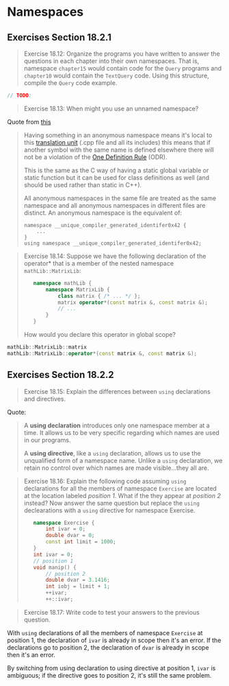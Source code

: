 Namespaces
==========
Exercises Section 18.2.1
------------------------

>Exercise 18.12: Organize the programs you have written to answer the questions in each chapter into their own namespaces. That is, namespace `chapter15` would contain code for the `Query` programs and `chapter10` would contain the `TextQuery` code. Using this structure, compile the `Query` code example.

```cpp
// TODO:
```
>Exercise 18.13: When might you use an unnamed namespace?

Quote from [this](https://stackoverflow.com/a/357427/1937578)

>Having something in an anonymous namespace means it's local to this [translation unit](https://en.wikipedia.org/wiki/Translation_unit_(programming)) (.cpp file and all its includes) this means that if another symbol with the same name is defined elsewhere there will not be a violation of the [One Definition Rule](http://en.wikipedia.org/wiki/One_Definition_Rule) (ODR).
>
>This is the same as the C way of having a static global variable or static function but it can be used for class definitions as well (and should be used rather than static in C++).
>
>All anonymous namespaces in the same file are treated as the same namespace and all anonymous namespaces in different files are distinct. An anonymous namespace is the equivalent of:
>```
>namespace __unique_compiler_generated_identifer0x42 {
>     ...
>}
>using namespace __unique_compiler_generated_identifer0x42;
>```

>Exercise 18.14: Suppose we have the following declaration of the operator* that is a member of the nested namespace `mathLib::MatrixLib`:
>```cpp
>    namespace mathLib {
>        namespace MatrixLib {
>            class matrix { /* ... */ };
>            matrix operator*(const matrix &, const matrix &);
>            // ...
>        }
>    }
>```
>How would you declare this operator in global scope?
```cpp
mathLib::MatrixLib::matrix 
mathLib::MatrixLib::operator*(const matrix &, const matrix &);
```

Exercises Section 18.2.2
------------------------
>Exercise 18.15: Explain the differences between `using` declarations and directives.

Quote:

>A **using declaration** introduces only one namespace member at a time. It allows us to be very specific regarding which names are used in our programs.
>
>A **using directive**, like a `using` declaration, allows us to use the unqualified form of a namespace name. Unlike a `using` declaration, we retain no control over which names are made visible...they all are.

>Exercise 18.16: Explain the following code assuming `using` declarations for all the members of namespace `Exercise` are located at the location labeled *position 1*. What if the they appear at *position 2* instead? Now answer the same question but replace the `using` declearations with a `using` directive for namespace Exercise.
>```cpp
>    namespace Exercise {
>        int ivar = 0;
>        double dvar = 0;
>        const int limit = 1000;
>    }
>    int ivar = 0;
>    // position 1
>    void manip() {
>        // position 2
>        double dvar = 3.1416;
>        int iobj = limit + 1;
>        ++ivar;
>        ++::ivar;
>```

>Exercise 18.17: Write code to test your answers to the previous question.

With `using` declarations of all the members of namespace `Exercise` at position 1, the declaration of `ivar` is already in scope then it's an error. If the declarations go to position 2, the declaration of `dvar` is already in scope then it's an error.

By switching from using declaration to using directive at position 1, `ivar` is ambiguous; if the directive goes to position 2, it's still the same problem.
